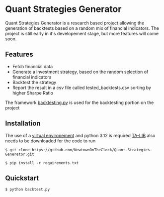 # Quant Strategies Generator
Quant Strategies Generator is a research based project allowing the generation of backtests based on a random mix of financial indicators. The project is still early in it's developement stage, but more features will come soon.

## Features
- Fetch financial data
- Generate a investment strategy, based on the random selection of financial indicators
- Backtest the strategy
- Report the result in a csv file called tested_backtests.csv sorting by higher Sharpe Ratio

The framework [backtesting.py](https://github.com/kernc/backtesting.py) is used for the backtesting portion on the project

## Installation
The use of a [virtual environement](https://docs.python.org/3/library/venv.html) and python 3.12 is required
[TA-LIB](https://github.com/TA-Lib/ta-lib-python) also needs to be downloaded for the code to run

```
$ git clone https://github.com/NewtownOnTheClock/Quant-Strategies-Generetor.git

$ pip install -r requirements.txt
```

## Quickstart
```
$ python backtest.py
```